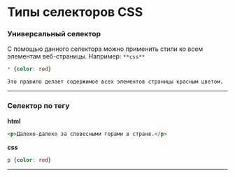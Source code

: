 # Типы селекторов CSS

### Универсальный селектор
С помощью данного селектора можно применить стили ко всем элементам веб-страницы. Например:
`**css**`
```css
* {color: red}
```
    Это правило делает содержимое всех элементов страницы красным цветом.
***

### Селектор по тегу

**html**
```html
<p>Далеко-далеко за словесными горами в стране.</p>
```
**css**
```css
p {color: red}
```
***

